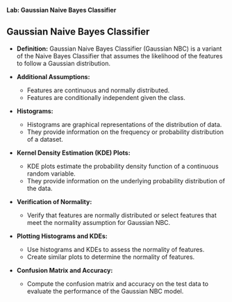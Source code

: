 **Lab: Gaussian Naive Bayes Classifier**

## Gaussian Naive Bayes Classifier

- **Definition:** Gaussian Naive Bayes Classifier (Gaussian NBC) is a variant of the Naive Bayes Classifier that assumes the likelihood of the features to follow a Gaussian distribution.

- **Additional Assumptions:**
  - Features are continuous and normally distributed.
  - Features are conditionally independent given the class.

- **Histograms:**
  - Histograms are graphical representations of the distribution of data.
  - They provide information on the frequency or probability distribution of a dataset.

- **Kernel Density Estimation (KDE) Plots:**
  - KDE plots estimate the probability density function of a continuous random variable.
  - They provide information on the underlying probability distribution of the data.

- **Verification of Normality:**
  - Verify that features are normally distributed or select features that meet the normality assumption for Gaussian NBC.

- **Plotting Histograms and KDEs:**
  - Use histograms and KDEs to assess the normality of features.
  - Create similar plots to determine the normality of features.

- **Confusion Matrix and Accuracy:**
  - Compute the confusion matrix and accuracy on the test data to evaluate the performance of the Gaussian NBC model.

